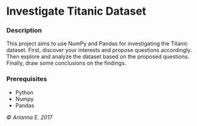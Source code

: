 # Investigate Titanic Dataset

### Description
This project aims to use NumPy and Pandas for investigating the Titanic dataset. First, discover your interests and propose questions accordingly. Then explore and analyze the dataset based on the proposed questions. Finally, draw some conclusions on the findings. 

### Prerequisites
* Python
* Numpy
* Pandas

*© Arianna E. 2017*  
